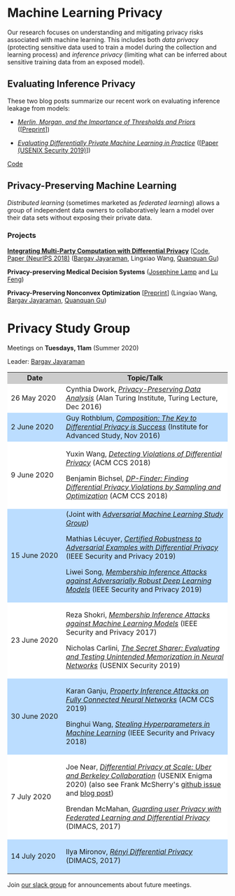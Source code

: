 # Machine Learning Privacy

Our research focuses on understanding and mitigating privacy risks
associated with machine learning. This includes both _data privacy_
(protecting sensitive data used to train a model during the collection
and learning process) and _inference privacy_ (limiting what can be
inferred about sensitive training data from an exposed model).

## Evaluating Inference Privacy

These two blog posts summarize our recent work on evaluating inference leakage from models:

- [_Merlin, Morgan, and the Importance of Thresholds and Priors_](https://uvasrg.github.io/merlin-morgan-and-the-importance-of-thresholds-and-priors/) ([[Preprint](https://arxiv.org/abs/2005.10881)])

- [_Evaluating Differentially Private Machine Learning in Practice_](https://uvasrg.github.io/evaluating-differentially-private-machine-learning-in-practice/) ([[Paper (USENIX Security 2019)](https://arxiv.org/abs/1902.08874)])

[Code](https://github.com/bargavj/EvaluatingDPML)

## Privacy-Preserving Machine Learning

_Distributed learning_ (sometimes marketed as _federated learning_)
allows a group of independent data owners to collaboratively learn a
model over their data sets without exposing their private data.

### Projects

[**Integrating Multi-Party Computation with Differential Privacy**](https://oblivc.org/ppml/) [[Code](https://github.com/bargavj/distributedMachineLearning), [Paper (NeurIPS 2018)](https://oblivc.org/docs/neurips2018.pdf) ([Bargav Jayaraman](https://bargavjayaraman.github.io/), Lingxiao Wang, [Quanquan Gu](http://web.cs.ucla.edu/~qgu/research.html))

**Privacy-preserving Medical Decision Systems** ([Josephine Lamp](https://www.josephinelamp.com/) and [Lu Feng](http://www.cs.virginia.edu/~lufeng/index.html))

**Privacy-Preserving Nonconvex Optimization** [[Preprint](https://arxiv.org/abs/1910.13659)] (Lingxiao Wang, [Bargav Jayaraman](https://bargavjayaraman.github.io/), [Quanquan Gu](http://web.cs.ucla.edu/~qgu/research.html))

# Privacy Study Group

Meetings on **Tuesdays, 11am** (Summer 2020)

Leader: <a href="https://bargavjayaraman.github.io/">Bargav Jayaraman</a>  

   <table width="100%" align="center">
   <tr bgcolor="#CCC"><td style="text-align:center" width="25%"><b>Date</b></td><td width="75%" style="text-align:center"><b>Topic/Talk</b></td></tr>

   <tr bgcolor="#FFF"><td>26 May 2020</td><td>
Cynthia Dwork, <a href="https://www.youtube.com/watch?v=vsA4w3itxA0"><em>Privacy-Preserving Data Analysis</em></a> (Alan Turing Institute, Turing Lecture, Dec 2016)
  </td></tr>
   <tr bgcolor="#BDF">
   <td>
   2 June 2020
   </td><td>
Guy Rothblum, <a href="https://www.youtube.com/watch?v=RNqZJDAP1uU"><em>Composition: The Key to Differential Privacy is Success</em></a> (Institute for Advanced Study, Nov 2016)
   </td>
   </tr>

   <tr bgcolor="#FFF">
   <td>9 June 2020</td>
   <td>

Yuxin Wang, <a href="https://www.youtube.com/watch?v=qGgCdsxTbkM"><em>Detecting Violations of Differential Privacy</em></a> (ACM CCS 2018)

Benjamin Bichsel, <a href="https://www.youtube.com/watch?v=Jwe0oCSlaMk"><em>DP-Finder: Finding Differential Privacy Violations by Sampling and Optimization</em></a> (ACM CCS 2018)

   </td>
   </tr>

   <tr bgcolor="#BDF">
   <td>
   15 June 2020</td>
   <td>
(Joint with <a href="/advml"><em>Adversarial Machine Learning Study Group</em></a>)

Mathias Lécuyer, <a href="https://www.youtube.com/watch?v=mYRdZIXtqcA"><em>Certified Robustness to Adversarial Examples with Differential Privacy</em></a> (IEEE Security and Privacy 2019)

Liwei Song, <a href="https://www.youtube.com/watch?v=MUhb3bRla2A"><em>Membership Inference Attacks against Adversarially Robust Deep Learning Models</em></a> (IEEE Security and Privacy 2019)

</td>
</tr>
   <tr bgcolor="#FFF">
   <td>23 June 2020</td>
   <td>

Reza Shokri, <a href="https://www.youtube.com/watch?v=rDm1n2gceJY"><em>Membership Inference Attacks against Machine Learning Models</em></a> (IEEE Security and Privacy 2017)

   Nicholas Carlini, <a href="https://www.youtube.com/watch?&v=U9XbFtCWedE"><em>The Secret Sharer: Evaluating and Testing Unintended Memorization in Neural Networks</em></a> (USENIX Security 2019) 
   </td>
   </tr>

   <tr bgcolor="#BDF">
   <td>30 June 2020</td>
   <td>


Karan Ganju, <a href="https://www.youtube.com/watch?v=99YHPIsKzCc"><em>Property Inference Attacks on Fully Connected Neural Networks</em></a> (ACM CCS 2019)

Binghui Wang, <a href="https://www.youtube.com/watch?v=rpRVqfjW0AA"><em>Stealing Hyperparameters in Machine Learning</em></a> (IEEE Security and Privacy 2018)
</td>
</tr>

   <tr bgcolor="#FFF">
   <td>7 July 2020</td>
   <td>

Joe Near, <a href="https://www.youtube.com/watch?v=pk_DCSUayDA"><em>Differential Privacy at Scale: Uber and Berkeley Collaboration</em></a> (USENIX Enigma 2020) (also see Frank McSherry's <a href="https://github.com/uber-archive/sql-differential-privacy/issues/1">github issue</a> and <a href="https://github.com/frankmcsherry/blog/blob/master/posts/2018-02-25.md">blog post</a>)


Brendan McMahan, <a href="https://www.youtube.com/watch?v=e5othcNmync"><em>Guarding user Privacy with Federated Learning and Differential Privacy</em></a> (DIMACS, 2017)

</td>
</tr>

   <tr bgcolor="#BDF">
   <td>14 July 2020</td>
   <td>

Ilya Mironov, <A href="https://www.youtube.com/watch?v=oQzaA5KG3pM"><em>Rényi Differential Privacy</em></a> (DIMACS, 2017)

</td>
</tr>

   </table>



Join [our slack group](https://uvasrg.slack.com) for announcements about future meetings.
